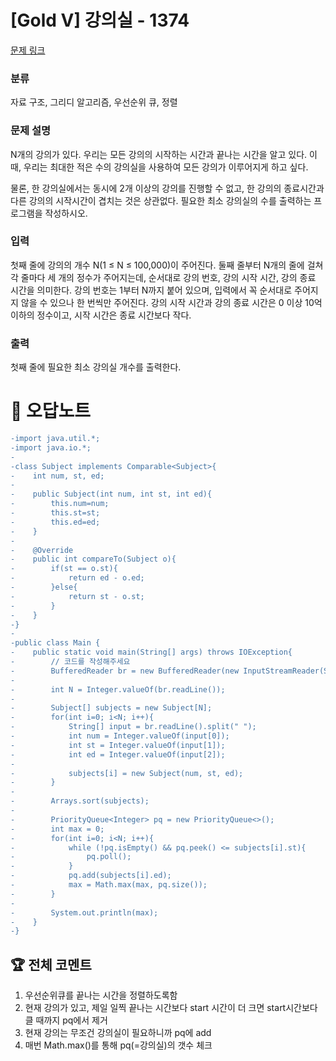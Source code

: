 # [Gold V] 강의실 - 1374 

[문제 링크](https://www.acmicpc.net/problem/1374) 

### 분류

자료 구조, 그리디 알고리즘, 우선순위 큐, 정렬

### 문제 설명

<p>N개의 강의가 있다. 우리는 모든 강의의 시작하는 시간과 끝나는 시간을 알고 있다. 이때, 우리는 최대한 적은 수의 강의실을 사용하여 모든 강의가 이루어지게 하고 싶다.</p>

<p>물론, 한 강의실에서는 동시에 2개 이상의 강의를 진행할 수 없고, 한 강의의 종료시간과 다른 강의의 시작시간이 겹치는 것은 상관없다. 필요한 최소 강의실의 수를 출력하는 프로그램을 작성하시오.</p>

### 입력 

 <p>첫째 줄에 강의의 개수 N(1 ≤ N ≤ 100,000)이 주어진다. 둘째 줄부터 N개의 줄에 걸쳐 각 줄마다 세 개의 정수가 주어지는데, 순서대로 강의 번호, 강의 시작 시간, 강의 종료 시간을 의미한다. 강의 번호는 1부터 N까지 붙어 있으며, 입력에서 꼭 순서대로 주어지지 않을 수 있으나 한 번씩만 주어진다. 강의 시작 시간과 강의 종료 시간은 0 이상 10억 이하의 정수이고, 시작 시간은 종료 시간보다 작다.</p>

### 출력 

 <p>첫째 줄에 필요한 최소 강의실 개수를 출력한다.</p>



#  🚀  오답노트 

```diff
-import java.util.*;
-import java.io.*;
-
-class Subject implements Comparable<Subject>{
-    int num, st, ed;
-    
-    public Subject(int num, int st, int ed){
-        this.num=num;
-        this.st=st;
-        this.ed=ed;
-    }
-    
-    @Override
-    public int compareTo(Subject o){
-        if(st == o.st){
-            return ed - o.ed;
-        }else{
-            return st - o.st;
-        }
-    }
-}
-
-public class Main {
-    public static void main(String[] args) throws IOException{
-        // 코드를 작성해주세요
-        BufferedReader br = new BufferedReader(new InputStreamReader(System.in));
-        
-        int N = Integer.valueOf(br.readLine());
-        
-        Subject[] subjects = new Subject[N];
-        for(int i=0; i<N; i++){
-            String[] input = br.readLine().split(" ");
-            int num = Integer.valueOf(input[0]);
-            int st = Integer.valueOf(input[1]);
-            int ed = Integer.valueOf(input[2]);
-            
-            subjects[i] = new Subject(num, st, ed);
-        }
-        
-        Arrays.sort(subjects);
-        
-        PriorityQueue<Integer> pq = new PriorityQueue<>();
-        int max = 0;
-        for(int i=0; i<N; i++){
-            while (!pq.isEmpty() && pq.peek() <= subjects[i].st){
-                pq.poll();
-            }
-            pq.add(subjects[i].ed);
-            max = Math.max(max, pq.size());            
-        }
-        
-        System.out.println(max);
-    }
-}

```


 ## 🏆 전체 코멘트 

1. 우선순위큐를 끝나는 시간을 정렬하도록함
2. 현재 강의가 있고, 제일 일찍 끝나는 시간보다 start 시간이 더 크면 start시간보다 클 때까지 pq에서 제거
3. 현재 강의는 무조건 강의실이 필요하니까 pq에 add
4. 매번 Math.max()를 통해 pq(=강의실)의 갯수 체크